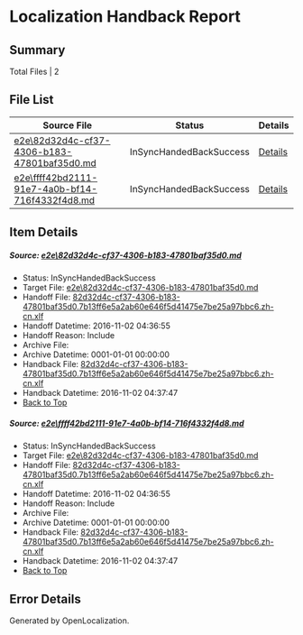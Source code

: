# <a name='report-top'></a> Localization Handback Report

## Summary
 Total Files | 2

## File List
 Source File | Status | Details 
 ----------- | ------ | ------- 
 [e2e\82d32d4c-cf37-4306-b183-47801baf35d0.md](https://github.com/OpenLocalizationTestOrg/ol-test0/blob/9a8694ec8334dcc2f7e9ad8c6f39700f3c582410/e2e/82d32d4c-cf37-4306-b183-47801baf35d0.md) | InSyncHandedBackSuccess | [Details](#5c3fb4f41b200906530f8912102f8a729a05cf2e1)
 [e2e\ffff42bd2111-91e7-4a0b-bf14-716f4332f4d8.md](https://github.com/OpenLocalizationTestOrg/ol-test0/blob/9a8694ec8334dcc2f7e9ad8c6f39700f3c582410/e2e/ffff42bd2111-91e7-4a0b-bf14-716f4332f4d8.md) | InSyncHandedBackSuccess | [Details](#5c3fb4f41b200906530f8912102f8a729a05cf2e2)

## Item Details
##### <a name='5c3fb4f41b200906530f8912102f8a729a05cf2e1'></a> Source: [e2e\82d32d4c-cf37-4306-b183-47801baf35d0.md](https://github.com/OpenLocalizationTestOrg/ol-test0/blob/9a8694ec8334dcc2f7e9ad8c6f39700f3c582410/e2e/82d32d4c-cf37-4306-b183-47801baf35d0.md)
* Status: InSyncHandedBackSuccess
* Target File: [e2e\82d32d4c-cf37-4306-b183-47801baf35d0.md](https://github.com/OpenLocalizationTestOrg/ol-test0-zhcn/blob/60fb13cd6eefbce88440cfd495440a21032a88e7/e2e/82d32d4c-cf37-4306-b183-47801baf35d0.md)
* Handoff File: [82d32d4c-cf37-4306-b183-47801baf35d0.7b13ff6e5a2ab60e646f5d41475e7be25a97bbc6.zh-cn.xlf](https://github.com/OpenLocalizationTestOrg/ol-test0-handoff/blob/29faa072705677cd5bfd163738173dfdf4f8f69b/ol-handoff/OpenLocalizationTestOrg/ol-test0-zhcn/yufeih/ht/82d32d4c-cf37-4306-b183-47801baf35d0.7b13ff6e5a2ab60e646f5d41475e7be25a97bbc6.zh-cn.xlf)
* Handoff Datetime: 2016-11-02 04:36:55
* Handoff Reason: Include
* Archive File: 
* Archive Datetime: 0001-01-01 00:00:00
* Handback File: [82d32d4c-cf37-4306-b183-47801baf35d0.7b13ff6e5a2ab60e646f5d41475e7be25a97bbc6.zh-cn.xlf](https://github.com/OpenLocalizationTestOrg/ol-test0-handback/blob/cf1a7cfa8770139f87146ecff92780dfafb6fc99/ol-handback/OpenLocalizationTestOrg/ol-test0-zhcn/yufeih/ht/82d32d4c-cf37-4306-b183-47801baf35d0.7b13ff6e5a2ab60e646f5d41475e7be25a97bbc6.zh-cn.xlf)
* Handback Datetime: 2016-11-02 04:37:47
* [Back to Top](#report-top)

##### <a name='5c3fb4f41b200906530f8912102f8a729a05cf2e2'></a> Source: [e2e\ffff42bd2111-91e7-4a0b-bf14-716f4332f4d8.md](https://github.com/OpenLocalizationTestOrg/ol-test0/blob/9a8694ec8334dcc2f7e9ad8c6f39700f3c582410/e2e/ffff42bd2111-91e7-4a0b-bf14-716f4332f4d8.md)
* Status: InSyncHandedBackSuccess
* Target File: [e2e\82d32d4c-cf37-4306-b183-47801baf35d0.md](https://github.com/OpenLocalizationTestOrg/ol-test0-zhcn/blob/60fb13cd6eefbce88440cfd495440a21032a88e7/e2e/82d32d4c-cf37-4306-b183-47801baf35d0.md)
* Handoff File: [82d32d4c-cf37-4306-b183-47801baf35d0.7b13ff6e5a2ab60e646f5d41475e7be25a97bbc6.zh-cn.xlf](https://github.com/OpenLocalizationTestOrg/ol-test0-handoff/blob/29faa072705677cd5bfd163738173dfdf4f8f69b/ol-handoff/OpenLocalizationTestOrg/ol-test0-zhcn/yufeih/ht/82d32d4c-cf37-4306-b183-47801baf35d0.7b13ff6e5a2ab60e646f5d41475e7be25a97bbc6.zh-cn.xlf)
* Handoff Datetime: 2016-11-02 04:36:55
* Handoff Reason: Include
* Archive File: 
* Archive Datetime: 0001-01-01 00:00:00
* Handback File: [82d32d4c-cf37-4306-b183-47801baf35d0.7b13ff6e5a2ab60e646f5d41475e7be25a97bbc6.zh-cn.xlf](https://github.com/OpenLocalizationTestOrg/ol-test0-handback/blob/cf1a7cfa8770139f87146ecff92780dfafb6fc99/ol-handback/OpenLocalizationTestOrg/ol-test0-zhcn/yufeih/ht/82d32d4c-cf37-4306-b183-47801baf35d0.7b13ff6e5a2ab60e646f5d41475e7be25a97bbc6.zh-cn.xlf)
* Handback Datetime: 2016-11-02 04:37:47
* [Back to Top](#report-top)


## Error Details

Generated by OpenLocalization.
